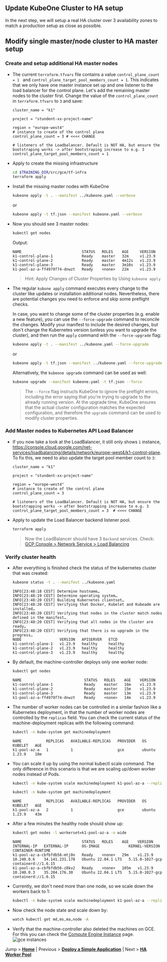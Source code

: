 ## Update KubeOne Cluster to HA setup

In the next step, we will setup a real HA cluster over 3 availability zones to match a production setup as close as possible. 

## Modify single master/node cluster to HA master setup

### Create and setup additional HA master nodes

* The current `terraform.tfvars` file contains a value `control_plane_count = 1 ` and `control_plane_target_pool_members_count = 1`. This indicates that we only have one master instance set up and one listener to the load balancer for the control plane. Let's add the remaining master nodes to the cluster first. Change the value of the `control_plane_count` in `terraform.tfvars` to `3` and save: 
  ```hcl-terraform
  cluster_name = "k1"
  
  project = "stundent-xx-project-name"
  
  region = "europe-west4"
  # instance to create of the control plane
  control_plane_count = 3 # <<<< CHANGE
  
  # listeners of the Loadbalancer. Default is NOT HA, but ensure the bootstraping works -> after bootstraping increase to e.g. 3
  control_plane_target_pool_members_count = 1
  ```

* Apply to create the missing infrastructure
  ```bash
  cd $TRAINING_DIR/src/gce/tf-infra
  terraform apply
  ```

* Install the missing master nodes with KubeOne
  ```bash
  kubeone apply -t . --manifest ../kubeone.yaml --verbose
  ```
  or
  ```bash
  kubeone apply -t tf.json --manifest kubeone.yaml --verbose
  ```

* Now you should see 3 master nodes:
  ```bash
  kubectl get nodes
  ```
  Output:
  ```text
  NAME                           STATUS   ROLES    AGE     VERSION
  k1-control-plane-1             Ready    master   32m     v1.23.9
  k1-control-plane-2             Ready    master   4m12s   v1.23.9
  k1-control-plane-3             Ready    master   3m10s   v1.23.9
  k1-pool-az-a-ff4979f74-dnwzt   Ready    <none>   22m     v1.23.9
  ```
  >Hint: Apply Changes of Cluster Properties by Using `kubeone apply`

* The regular `kubone apply` command executes every change to the cluster like updates or installation additional nodes. Nevertheless, there are potential changes you need to enforce and skip some preflight checks.

  In case, you want to change some of the cluster properties (e.g. enable a new feature), you can use the `--force-upgrade` command to reconcile the changes. Modify your manifest to include the desired changes, but don't change the Kubernetes version (unless you want to upgrade the cluster), and then run the `appĺy` command with the `--force-upgrade` flag:

  ```bash
  kubeone apply -t . --manifest ../kubeone.yaml --force-upgrade
  ```
  or 
  ```bash
  kubeone apply -t tf.json --manifest ../kubeone.yaml --force-upgrade
  ```
  Alternatively, the `kubeone upgrade` command can be used as well:
  ```bash
  kubeone upgrade --manifest kubeone.yaml -t tf.json --force
  ```
  >The `--force` flag instructs KubeOne to ignore the preflight errors, including the error saying that you're trying to upgrade to the already running version. At the upgrade time, KubeOne ensures that the actual cluster configuration matches the expected configuration, and therefore the `upgrade` command can be used to modify cluster properties.


### Add Master nodes to Kubernetes API Load Balancer
  
* If you now take a look at the LoadBalancer, it still only shows `1` instance, https://console.cloud.google.com/net-services/loadbalancing/details/network/europe-west4/k1-control-plane. To fix this, we need to also update the target pool member count to `3`:
  ```hcl-terraform
  cluster_name = "k1"
  
  project = "stundent-xx-project-name"
  
  region = "europe-west4"
  # instance to create of the control plane
  control_plane_count = 3
  
  # listeners of the LoadBalancer. Default is NOT HA, but ensure the bootstrapping works -> after bootstrapping increase to e.g. 3
  control_plane_target_pool_members_count = 3  # <<<< CHANGE
  ```

* Apply to update the Load Balancer backend listener pool. 
  ```bash
  terraform apply
  ```
  >Now the LoadBalancer should have 3 `Backend` services. Check: [GCP Console > Network Service > Load Balancing](https://console.cloud.google.com/net-services/loadbalancing/loadBalancers/list)
  
### Verify cluster health

* After everything is finished check the status of the kubernetes cluster that was created:
  ```bash
  kubeone status -t . --manifest ../kubeone.yaml
  ```
  
  ```text
  INFO[23:48:18 CEST] Determine hostname…
  INFO[23:48:19 CEST] Determine operating system…
  INFO[23:48:20 CEST] Building Kubernetes clientset…
  INFO[23:48:20 CEST] Verifying that Docker, Kubelet and Kubeadm are installed…
  INFO[23:48:20 CEST] Verifying that nodes in the cluster match nodes defined in the manifest…
  INFO[23:48:20 CEST] Verifying that all nodes in the cluster are ready…
  INFO[23:48:20 CEST] Verifying that there is no upgrade in the progress…
  NODE                 VERSION   APISERVER   ETCD
  k1-control-plane-1   v1.23.9   healthy     healthy
  k1-control-plane-2   v1.23.9   healthy     healthy
  k1-control-plane-3   v1.23.9   healthy     healthy
  ```

* By default, the machine-controller deploys only one worker node:
  ```bash
  kubectl get nodes
  ```
  
  ```text
  NAME                            STATUS   ROLES    AGE    VERSION
  k1-control-plane-1              Ready    master   16m    v1.23.9
  k1-control-plane-2              Ready    master   15m    v1.23.9
  k1-control-plane-3              Ready    master   13m    v1.23.9
  k1-pool-az-a-ff4979f74-dnwzt    Ready    <none>   14m    v1.23.9
  ```

* The number of worker nodes can be controlled in a similar fashion like a Kubernetes deployment, in that the number of worker nodes are controlled by the `replicas` field. You can check the current status of the machine-deployment replicas with the following command:
  
  ```bash
  kubectl -n kube-system get machinedeployment
  ```
  ```text
  NAME           REPLICAS   AVAILABLE-REPLICAS   PROVIDER   OS       KUBELET   AGE
  k1-pool-az-a   1          1                    gce        ubuntu   1.23.9    10m
  ```

* You can scale it up by using the normal kubectl scale command. The only difference in this scenario is that we are scaling up/down worker nodes instead of Pods.
  ```bash
  kubectl -n kube-system scale machinedeployment k1-pool-az-a --replicas=2
  ```
  
  ```bash
  kubectl -n kube-system get machinedeployment
  ```

  ```text
  NAME           REPLICAS   AVAILABLE-REPLICAS   PROVIDER   OS       KUBELET   AGE
  k1-pool-az-a   2          1                    gce        ubuntu   1.23.9    43m
  ```

* After a few minutes the healthy node should show up:
  ```bash
  kubectl get nodes -l workerset=k1-pool-az-a -o wide
  ```

  ```text
  NAME                           STATUS   ROLES    AGE    VERSION   INTERNAL-IP   EXTERNAL-IP      OS-IMAGE             KERNEL-VERSION    CONTAINER-RUNTIME
  k1-pool-az-a-cbfbfdb56-mtj8n   Ready    <none>   29m    v1.23.9   10.240.0.6    34.141.231.178   Ubuntu 22.04.1 LTS   5.15.0-1027-gcp   containerd://1.6.15
  k1-pool-az-a-cbfbfdb56-z8kv2   Ready    <none>   105m   v1.23.9   10.240.0.3    35.204.176.30    Ubuntu 22.04.1 LTS   5.15.0-1027-gcp   containerd://1.6.15
  ```

* Currently, we don't need more than one node, so we scale down the workers back to 1:
  ```bash
  kubectl -n kube-system scale machinedeployment k1-pool-az-a --replicas=1
  ```

* Now check the node state and scale down by:
  ```bash
  watch kubectl get md,ms,ma,node -A
  ```

* Verify that the machine-controller also deleted the machines on GCE. For this you can check the [Compute Engine Instance](https://console.cloud.google.com/compute/instances) page.
  ![gce instances](../.images/gce_k1_instances.png)


Jump > [**Home**](../README.md) | Previous > [**Deploy a Simple Application**](../04_deploy-app-01-simple/README.md) | Next > [**HA Worker Pool**](../06_HA-worker/README.md)